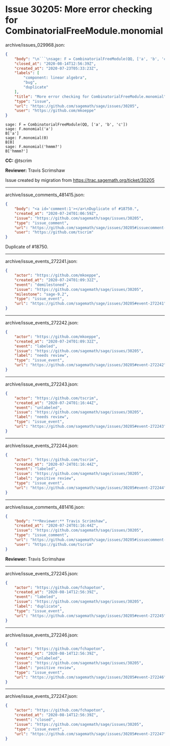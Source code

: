 # Issue 30205: More error checking for CombinatorialFreeModule.monomial

archive/issues_029968.json:
```json
{
    "body": "\n```\nsage: F = CombinatorialFreeModule(QQ, ['a', 'b', 'c'])\nsage: F.monomial('a')\nB['a']\nsage: F.monomial(0)\nB[0]\nsage: F.monomial('hmmm?')\nB['hmmm?']\n```\n\n\n\n**CC:**  @tscrim\n\n**Reviewer:** Travis Scrimshaw\n\nIssue created by migration from https://trac.sagemath.org/ticket/30205\n\n",
    "closed_at": "2020-08-14T12:56:39Z",
    "created_at": "2020-07-23T05:33:23Z",
    "labels": [
        "component: linear algebra",
        "bug",
        "duplicate"
    ],
    "title": "More error checking for CombinatorialFreeModule.monomial",
    "type": "issue",
    "url": "https://github.com/sagemath/sage/issues/30205",
    "user": "https://github.com/mkoeppe"
}
```

```
sage: F = CombinatorialFreeModule(QQ, ['a', 'b', 'c'])
sage: F.monomial('a')
B['a']
sage: F.monomial(0)
B[0]
sage: F.monomial('hmmm?')
B['hmmm?']
```



**CC:**  @tscrim

**Reviewer:** Travis Scrimshaw

Issue created by migration from https://trac.sagemath.org/ticket/30205





---

archive/issue_comments_481415.json:
```json
{
    "body": "<a id='comment:1'></a>\nDuplicate of #18750.",
    "created_at": "2020-07-24T01:06:59Z",
    "issue": "https://github.com/sagemath/sage/issues/30205",
    "type": "issue_comment",
    "url": "https://github.com/sagemath/sage/issues/30205#issuecomment-481415",
    "user": "https://github.com/tscrim"
}
```

<a id='comment:1'></a>
Duplicate of #18750.



---

archive/issue_events_272241.json:
```json
{
    "actor": "https://github.com/mkoeppe",
    "created_at": "2020-07-24T01:09:32Z",
    "event": "demilestoned",
    "issue": "https://github.com/sagemath/sage/issues/30205",
    "milestone": "sage-9.2",
    "type": "issue_event",
    "url": "https://github.com/sagemath/sage/issues/30205#event-272241"
}
```



---

archive/issue_events_272242.json:
```json
{
    "actor": "https://github.com/mkoeppe",
    "created_at": "2020-07-24T01:09:32Z",
    "event": "labeled",
    "issue": "https://github.com/sagemath/sage/issues/30205",
    "label": "needs review",
    "type": "issue_event",
    "url": "https://github.com/sagemath/sage/issues/30205#event-272242"
}
```



---

archive/issue_events_272243.json:
```json
{
    "actor": "https://github.com/tscrim",
    "created_at": "2020-07-24T01:16:44Z",
    "event": "unlabeled",
    "issue": "https://github.com/sagemath/sage/issues/30205",
    "label": "needs review",
    "type": "issue_event",
    "url": "https://github.com/sagemath/sage/issues/30205#event-272243"
}
```



---

archive/issue_events_272244.json:
```json
{
    "actor": "https://github.com/tscrim",
    "created_at": "2020-07-24T01:16:44Z",
    "event": "labeled",
    "issue": "https://github.com/sagemath/sage/issues/30205",
    "label": "positive review",
    "type": "issue_event",
    "url": "https://github.com/sagemath/sage/issues/30205#event-272244"
}
```



---

archive/issue_comments_481416.json:
```json
{
    "body": "**Reviewer:** Travis Scrimshaw",
    "created_at": "2020-07-24T01:16:44Z",
    "issue": "https://github.com/sagemath/sage/issues/30205",
    "type": "issue_comment",
    "url": "https://github.com/sagemath/sage/issues/30205#issuecomment-481416",
    "user": "https://github.com/tscrim"
}
```

**Reviewer:** Travis Scrimshaw



---

archive/issue_events_272245.json:
```json
{
    "actor": "https://github.com/fchapoton",
    "created_at": "2020-08-14T12:56:39Z",
    "event": "labeled",
    "issue": "https://github.com/sagemath/sage/issues/30205",
    "label": "duplicate",
    "type": "issue_event",
    "url": "https://github.com/sagemath/sage/issues/30205#event-272245"
}
```



---

archive/issue_events_272246.json:
```json
{
    "actor": "https://github.com/fchapoton",
    "created_at": "2020-08-14T12:56:39Z",
    "event": "unlabeled",
    "issue": "https://github.com/sagemath/sage/issues/30205",
    "label": "positive review",
    "type": "issue_event",
    "url": "https://github.com/sagemath/sage/issues/30205#event-272246"
}
```



---

archive/issue_events_272247.json:
```json
{
    "actor": "https://github.com/fchapoton",
    "created_at": "2020-08-14T12:56:39Z",
    "event": "closed",
    "issue": "https://github.com/sagemath/sage/issues/30205",
    "type": "issue_event",
    "url": "https://github.com/sagemath/sage/issues/30205#event-272247"
}
```
